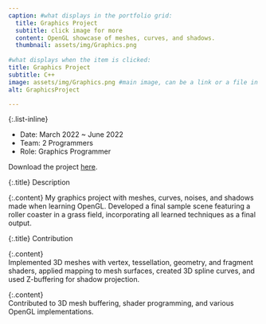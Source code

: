 ```yaml
---
caption: #what displays in the portfolio grid:
  title: Graphics Project
  subtitle: click image for more
  content: OpenGL showcase of meshes, curves, and shadows.
  thumbnail: assets/img/Graphics.png
  
#what displays when the item is clicked:
title: Graphics Project
subtitle: C++
image: assets/img/Graphics.png #main image, can be a link or a file in assets/img/portfolio
alt: GraphicsProject

---
```

{:.list-inline} 
  - Date: March 2022 ~ June 2022
  - Team: 2 Programmers
  - Role: Graphics Programmer

  Download the project [here](/assets/file/GraphicsProject.zip).  

  {:.title}
  Description  

  {:.content}
  My graphics project with meshes, curves, noises, and shadows made when learning OpenGL. Developed a final sample scene featuring a roller coaster in a grass field, incorporating all learned techniques as a final output.  
    
  {:.title}
  Contribution  

  {:.content}    
 Implemented 3D meshes with vertex, tessellation, geometry, and fragment shaders, applied mapping to mesh surfaces, created 3D spline curves, and used Z-buffering for shadow projection.  
  
   {:.content}    
  Contributed to 3D mesh buffering, shader programming, and various OpenGL implementations.

